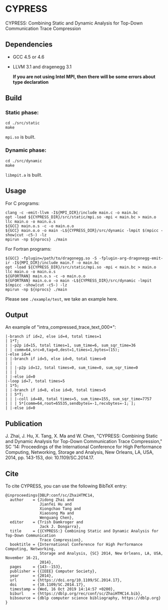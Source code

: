 # CYPRESS
CYPRESS: Combining Static and Dynamic Analysis for Top-Down Communication Trace Compression

## Dependencies
- GCC 4.5 or 4.6
- LLVM 3.1 and dragenegg 3.1

   **If you are not using Intel MPI, then there will be some errors about type declaration**

## Build

### Static phase:
```
cd ./src/static
make
```
`mpi.so` is built.
### Dynamic phase:
```
cd ./src/dynamic
make
```
`libmpit.a` is built.

## Usage

For C programs:
```
clang -c -emit-llvm -I${MPI_DIR}/include main.c -o main.bc
opt -load ${CYPRESS_DIR}/src/static/mpi.so -mpi < main.bc > main.o                                                                              
llc main.o -o main.o.s                                                                                                    
${GCC} main.o.s -c -o main.o.o                                                                                                     
${GCC} main.o.o -o main -L${CYPRESS_DIR}/src/dynamic -lmpit $(mpicc -show|cut -c5-) -lz
mpirun -np ${nprocs} ./main
```
For Fortran programs:
```
${GCC} -fplugin=/path/to/dragonegg.so -S -fplugin-arg-dragonegg-emit-ir -I${MPI_DIR}/include main.f -o main.bc
opt -load ${CYPRESS_DIR}/src/static/mpi.so -mpi < main.bc > main.o
llc main.o -o main.o.s
${GFORTRAN} main.o.s -c -o main.o.o
${GFORTRAN} main.o.o -o main -L${CYPRESS_DIR}/src/dynamic -lmpit $(mpicc -show|cut -c5-) -lz
mpirun -np ${nprocs} ./main 
```
Please see `./example/test`, we take an example here.

## Output
An example of "intra_compressed_trace_text_000*":
```
|-branch if id=2, else id=4, total times=1                                                                                        
| 1*T;                                                                                                                            
| |-p2p id=15, total times=1, sum_time=6, sum_sqr_time=36                                                                         
| | comm=64,src=0,tag=0,dest=1,times=1,bytes=(15);                                                                                
|-else id=4                                                                                                                       
| |-branch if id=5, else id=0, total times=0                                                                                      
| |                                                                                                                               
| | |-p2p id=12, total times=0, sum_time=0, sum_sqr_time=0                                                                        
| | |                                                                                                                             
| |-else id=0                                                                                                                     
|-loop id=7, total times=5                                                                                                        
| 1*5;                                                                                                                            
| |-branch if id=8, else id=0, total times=5                                                                                      
| | 5*T;                                                                                                                          
| | |-coll id=40, total times=5, sum_time=155, sum_sqr_time=7757                                                                  
| | | 5*[comm=64,root=65535,sendbytes=-1,recvbytes=-1; ];                                                                         
| |-else id=0 
```


## Publication
J. Zhai, J. Hu, X. Tang, X. Ma and W. Chen, "CYPRESS: Combining Static and Dynamic Analysis for Top-Down Communication Trace Compression," SC '14: Proceedings of the International Conference for High Performance Computing, Networking, Storage and Analysis, New Orleans, LA, USA, 2014, pp. 143-153, doi: 10.1109/SC.2014.17.

## Cite
To cite CYPRESS, you can use the following BibTeX entry:
```
@inproceedings{DBLP:conf/sc/ZhaiHTMC14,
  author    = {Jidong Zhai and
               Jianfei Hu and
               Xiongchao Tang and
               Xiaosong Ma and
               Wenguang Chen},
  editor    = {Trish Damkroger and
               Jack J. Dongarra},
  title     = {{CYPRESS:} Combining Static and Dynamic Analysis for Top-Down Communication
               Trace Compression},
  booktitle = {International Conference for High Performance Computing, Networking,
               Storage and Analysis, {SC} 2014, New Orleans, LA, USA, November 16-21,
               2014},
  pages     = {143--153},
  publisher = {{IEEE} Computer Society},
  year      = {2014},
  url       = {https://doi.org/10.1109/SC.2014.17},
  doi       = {10.1109/SC.2014.17},
  timestamp = {Wed, 16 Oct 2019 14:14:57 +0200},
  biburl    = {https://dblp.org/rec/conf/sc/ZhaiHTMC14.bib},
  bibsource = {dblp computer science bibliography, https://dblp.org}
}
```
